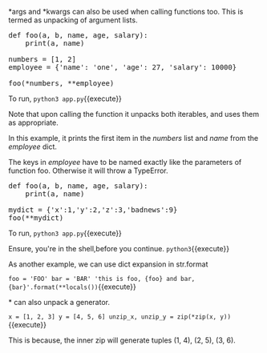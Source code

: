 \*args and \*kwargs can also be used when calling functions too.  This is termed as unpacking of argument lists.

<pre class="file" data-filename="app.py" data-target="replace">
def foo(a, b, name, age, salary):
    print(a, name)

numbers = [1, 2]
employee = {'name': 'one', 'age': 27, 'salary': 10000}

foo(*numbers, **employee)
</pre>

To run, `python3 app.py`{{execute}}

Note that upon calling the function it unpacks both iterables, and uses them as appropriate.

In this example, it prints the first item in the *numbers* list and *name* from the *employee* dict.

The keys in *employee* have to be named exactly like the parameters of function foo. Otherwise it will throw a TypeError.

<pre class="file" data-filename="app.py" data-target="replace">
def foo(a, b, name, age, salary):
    print(a, name)

mydict = {'x':1,'y':2,'z':3,'badnews':9}
foo(**mydict)
</pre>

To run, `python3 app.py`{{execute}}

Ensure, you're in the shell,before you continue.  `python3`{{execute}}

As another example, we can use dict expansion in str.format

`foo = 'FOO'
bar = 'BAR'
'this is foo, {foo} and bar, {bar}'.format(**locals())`{{execute}}

\* can also unpack a generator.

`x = [1, 2, 3]
y = [4, 5, 6]
unzip_x, unzip_y = zip(*zip(x, y))`{{execute}}

This is because, the inner zip will generate tuples (1, 4), (2, 5), (3, 6).
